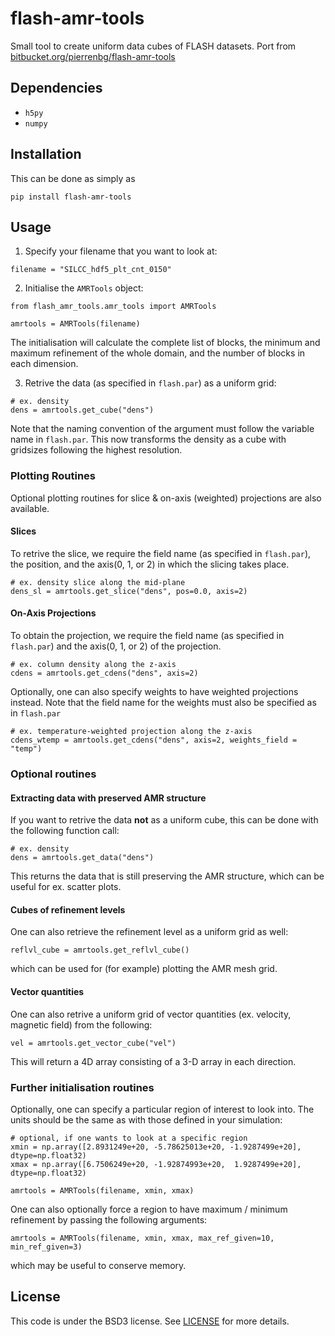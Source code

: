 # flash-amr-tools
Small tool to create uniform data cubes of FLASH datasets. Port from [bitbucket.org/pierrenbg/flash-amr-tools](https://bitbucket.org/pierrenbg/flash-amr-tools/src/master/)

## Dependencies

- `h5py`
- `numpy`

## Installation

This can be done as simply as 

```
pip install flash-amr-tools
```

## Usage

1. Specify your filename that you want to look at:
   
```
filename = "SILCC_hdf5_plt_cnt_0150"
```

2. Initialise the `AMRTools` object:

```
from flash_amr_tools.amr_tools import AMRTools

amrtools = AMRTools(filename)
```

The initialisation will calculate the complete list of blocks, the minimum and maximum refinement of the whole domain, and the number of blocks in each dimension.

3. Retrive the data (as specified in `flash.par`) as a uniform grid:

```
# ex. density
dens = amrtools.get_cube("dens")
```

Note that the naming convention of the argument must follow the variable name in `flash.par`. This now transforms the density as a cube with gridsizes following the highest resolution.

### Plotting Routines

Optional plotting routines for slice & on-axis (weighted) projections are also available.

#### Slices

To retrive the slice, we require the field name (as specified in `flash.par`), the position, and the axis(0, 1, or 2) in which the slicing takes place. 

```
# ex. density slice along the mid-plane
dens_sl = amrtools.get_slice("dens", pos=0.0, axis=2)
```

#### On-Axis Projections

To obtain the projection, we require the field name (as specified in `flash.par`) and the axis(0, 1, or 2) of the projection.

```
# ex. column density along the z-axis
cdens = amrtools.get_cdens("dens", axis=2)
```

Optionally, one can also specify weights to have weighted projections instead. Note that the field name for the weights must also be specified as in `flash.par`

```
# ex. temperature-weighted projection along the z-axis
cdens_wtemp = amrtools.get_cdens("dens", axis=2, weights_field = "temp")
```

### Optional routines

#### Extracting data with preserved AMR structure

If you want to retrive the data **not** as a uniform cube, this can be done with the following function call:

```
# ex. density
dens = amrtools.get_data("dens")
```

This returns the data that is still preserving the AMR structure, which can be useful for ex. scatter plots.

#### Cubes of refinement levels

One can also retrieve the refinement level as a uniform grid as well:

```
reflvl_cube = amrtools.get_reflvl_cube()
```

which can be used for (for example) plotting the AMR mesh grid.

#### Vector quantities

One can also retrive a uniform grid of vector quantities (ex. velocity, magnetic field) from the following:

```
vel = amrtools.get_vector_cube("vel")
```

This will return a 4D array consisting of a 3-D array in each direction.

### Further initialisation routines

Optionally, one can specify a particular region of interest to look into. The units should be the same as with those defined in your simulation:

```
# optional, if one wants to look at a specific region
xmin = np.array([2.8931249e+20, -5.78625013e+20, -1.9287499e+20], dtype=np.float32)
xmax = np.array([6.7506249e+20, -1.92874993e+20,  1.9287499e+20], dtype=np.float32)

amrtools = AMRTools(filename, xmin, xmax)
```

One can also optionally force a region to have maximum / minimum refinement by passing the following arguments:

```
amrtools = AMRTools(filename, xmin, xmax, max_ref_given=10, min_ref_given=3)
```
which may be useful to conserve memory.

## License
This code is under the BSD3 license. See [LICENSE](https://github.com/kwat0308/flash-amr-tools/blob/main/LICENSE) for more details.
